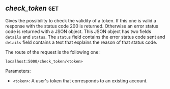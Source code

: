 *check_token* `GET`
------------------
Gives the possibility to check the validity of a token. If this one is valid
a response with the status code 200 is returned.
Otherwise an error status code is returned with a JSON object.
This JSON object has two fields `details` and `status`.
The `status` field contains the error status code sent and `details` field contains a text that explains the reason of that status code.

The route of the request is the following one:
```
localhost:5000/check_token/<token>
```
Parameters:

- `<token>`: A user's token that corresponds to an existing account.

